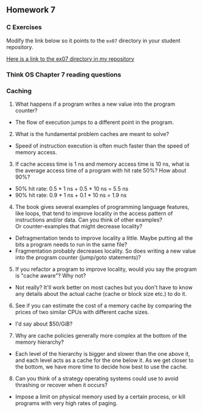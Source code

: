 ## Homework 7

### C Exercises

Modify the link below so it points to the `ex07` directory in your
student repository.

[Here is a link to the ex07 directory in my repository](https://github.com/leonjunwei/ExercisesInC/tree/master/exercises/ex07)

### Think OS Chapter 7 reading questions

### Caching

1) What happens if a program writes a new value into the program counter?

* The flow of execution jumps to a different point in the program.

2) What is the fundamental problem caches are meant to solve?

* Speed of instruction execution is often much faster than the speed of memory access.

3) If cache access time is 1 ns and memory access time is 10 ns, what is the average
access time of a program with hit rate 50%?  How about 90%?

* 50% hit rate: 0.5 * 1 ns + 0.5 * 10 ns = 5.5 ns
* 90% hit rate: 0.9 * 1 ns + 0.1 * 10 ns = 1.9 ns

4) The book gives several examples of programming language features, like loops, that tend 
to improve locality in the access pattern of instructions and/or data.  Can you think of other examples?  
Or counter-examples that might decrease locality?

* Defragmentation tends to improve locality a little. Maybe putting all the bits a program needs to run in the same file?
* Fragmentation probably decreases locality. So does writing a new value into the program counter (jump/goto statements)?

5)  If you refactor a program to improve locality, would you say the program is "cache aware"?  Why not?

* Not really? It'll work better on most caches but you don't have to know any details about the actual cache (cache or block size etc.) to do it.

6) See if you can estimate the cost of a memory cache by comparing the prices of two similar CPUs with 
different cache sizes.

* I'd say about $50/GiB?

7) Why are cache policies generally more complex at the bottom of the memory hierarchy?

* Each level of the hierarchy is bigger and slower than the one above it, and each level acts as a cache for the one below it. As we get closer to the bottom, we have more time to decide how best to use the cache. 

8) Can you think of a strategy operating systems could use to avoid thrashing or recover when it occurs?

* Impose a limit on physical memory used by a certain process, or kill programs with very high rates of paging.



